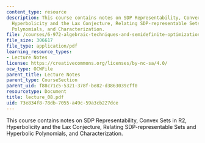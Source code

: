 ```yaml
---
content_type: resource
description: This course contains notes on SDP Representability, Convex Sets in R2,
  Hyperbolicity and the Lax Conjecture, Relating SDP-representable Sets and Hyperbolic
  Polynomials, and Characterization.
file: /courses/6-972-algebraic-techniques-and-semidefinite-optimization-spring-2006/73e834f878db7055a49c59a3cb227dce_lecture_08.pdf
file_size: 306617
file_type: application/pdf
learning_resource_types:
- Lecture Notes
license: https://creativecommons.org/licenses/by-nc-sa/4.0/
ocw_type: OCWFile
parent_title: Lecture Notes
parent_type: CourseSection
parent_uid: f88c71c5-5321-378f-be82-d3863039cff0
resourcetype: Document
title: lecture_08.pdf
uid: 73e834f8-78db-7055-a49c-59a3cb227dce
---
```

This course contains notes on SDP Representability, Convex Sets in R2, Hyperbolicity and the Lax Conjecture, Relating SDP-representable Sets and Hyperbolic Polynomials, and Characterization.